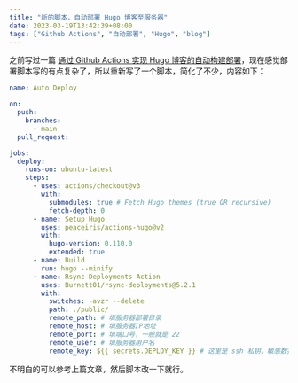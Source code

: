 ```yaml
---
title: "新的脚本，自动部署 Hugo 博客至服务器"
date: 2023-03-19T13:42:39+08:00
tags: ["Github Actions", "自动部署", "Hugo", "blog"]
---
```


之前写过一篇 [通过 Github Actions 实现 Hugo 博客的自动构建部署](/coding/auto-deploy-hugo-blog-by-github-actions)，现在感觉部署脚本写的有点复杂了，所以重新写了一个脚本，简化了不少，内容如下：

```yml
name: Auto Deploy

on:
  push:
    branches:
      - main
  pull_request:

jobs:
  deploy:
    runs-on: ubuntu-latest
    steps:
      - uses: actions/checkout@v3
        with:
          submodules: true # Fetch Hugo themes (true OR recursive)
          fetch-depth: 0
      - name: Setup Hugo
        uses: peaceiris/actions-hugo@v2
        with:
          hugo-version: 0.110.0
          extended: true
      - name: Build
        run: hugo --minify
      - name: Rsync Deployments Action
        uses: Burnett01/rsync-deployments@5.2.1
        with:
          switches: -avzr --delete
          path: ./public/
          remote_path: # 填服务器部署目录
          remote_host: # 填服务器IP地址
          remote_port: # 填端口号，一般就是 22
          remote_user: # 填服务器用户名
          remote_key: ${{ secrets.DEPLOY_KEY }} # 这里是 ssh 私钥，敏感数据建议设置成 secrets 获取
```

不明白的可以参考上篇文章，然后脚本改一下就行。
